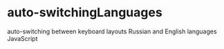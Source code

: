 # auto-switchingLanguages
auto-switching between keyboard layouts Russian and English languages JavaScript
